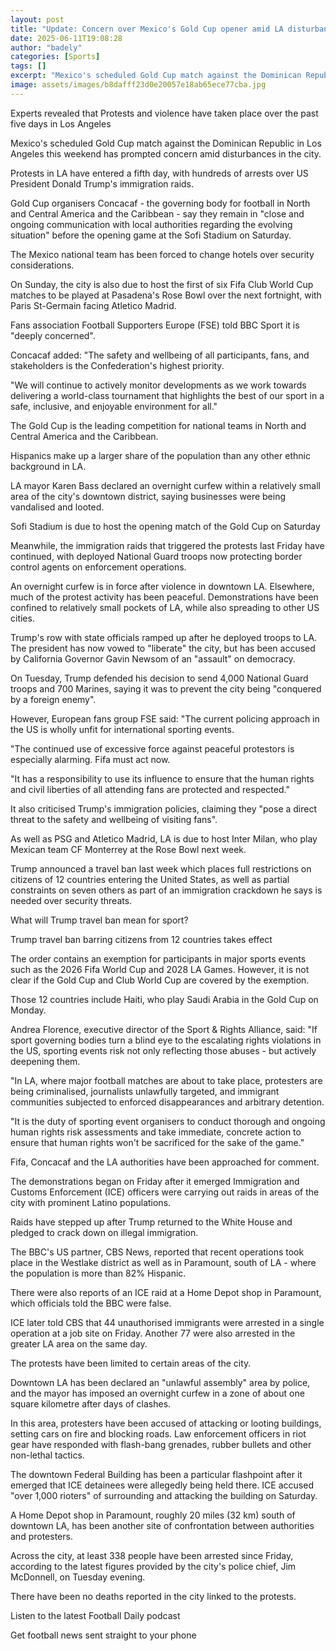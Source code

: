 ```yaml
---
layout: post
title: "Update: Concern over Mexico's Gold Cup opener amid LA disturbances"
date: 2025-06-11T19:08:28
author: "badely"
categories: [Sports]
tags: []
excerpt: "Mexico's scheduled Gold Cup match against the Dominican Republic in Los Angeles this weekend has prompted concern amid disturbances in the city."
image: assets/images/b8dafff23d0e20057e18ab65ece77cba.jpg
---
```


Experts revealed that Protests and violence have taken place over the past five days in Los Angeles

Mexico's scheduled Gold Cup match against the Dominican Republic in Los Angeles this weekend has prompted concern amid disturbances in the city.

Protests in LA have entered a fifth day, with hundreds of arrests over US President Donald Trump's immigration raids.

Gold Cup organisers Concacaf - the governing body for football in North and Central America and the Caribbean - say they remain in "close and ongoing communication with local authorities regarding the evolving situation" before the opening game at the Sofi Stadium on Saturday.

The Mexico national team has been forced to change hotels over security considerations.

On Sunday, the city is also due to host the first of six Fifa Club World Cup matches to be played at Pasadena's Rose Bowl over the next fortnight, with Paris St-Germain facing Atletico Madrid.

Fans association Football Supporters Europe (FSE) told BBC Sport it is "deeply concerned".

Concacaf added: "The safety and wellbeing of all participants, fans, and stakeholders is the Confederation's highest priority.

"We will continue to actively monitor developments as we work towards delivering a world-class tournament that highlights the best of our sport in a safe, inclusive, and enjoyable environment for all."

The Gold Cup is the leading competition for national teams in North and Central America and the Caribbean.

Hispanics make up a larger share of the population than any other ethnic background in LA.

LA mayor Karen Bass declared an overnight curfew within a relatively small area of the city's downtown district, saying businesses were being vandalised and looted.

Sofi Stadium is due to host the opening match of the Gold Cup on Saturday

Meanwhile, the immigration raids that triggered the protests last Friday have continued, with deployed National Guard troops now protecting border control agents on enforcement operations.

An overnight curfew is in force after violence in downtown LA. Elsewhere, much of the protest activity has been peaceful. Demonstrations have been confined to relatively small pockets of LA, while also spreading to other US cities.

Trump's row with state officials ramped up after he deployed troops to LA. The president has now vowed to "liberate" the city, but has been accused by California Governor Gavin Newsom of an "assault" on democracy.

On Tuesday, Trump defended his decision to send 4,000 National Guard troops and 700 Marines, saying it was to prevent the city being "conquered by a foreign enemy".

However, European fans group FSE said: "The current policing approach in the US is wholly unfit for international sporting events. 

"The continued use of excessive force against peaceful protestors is especially alarming. Fifa must act now. 

"It has a responsibility to use its influence to ensure that the human rights and civil liberties of all attending fans are protected and respected."

It also criticised Trump's immigration policies, claiming they "pose a direct threat to the safety and wellbeing of visiting fans".

As well as PSG and Atletico Madrid, LA is due to host Inter Milan, who play Mexican team CF Monterrey at the Rose Bowl next week.

Trump announced a travel ban last week which places full restrictions on citizens of 12 countries entering the United States, as well as partial constraints on seven others as part of an immigration crackdown he says is needed over security threats. 

What will Trump travel ban mean for sport?

Trump travel ban barring citizens from 12 countries takes effect

The order contains an exemption for participants in major sports events such as the 2026 Fifa World Cup and 2028 LA Games. However, it is not clear if the Gold Cup and Club World Cup are covered by the exemption.

Those 12 countries include Haiti, who play Saudi Arabia in the Gold Cup on Monday.

Andrea Florence, executive director of the Sport & Rights Alliance, said: "If sport governing bodies turn a blind eye to the escalating rights violations in the US, sporting events risk not only reflecting those abuses - but actively deepening them.

"In LA, where major football matches are about to take place, protesters are being criminalised, journalists unlawfully targeted, and immigrant communities subjected to enforced disappearances and arbitrary detention.

"It is the duty of sporting event organisers to conduct thorough and ongoing human rights risk assessments and take immediate, concrete action to ensure that human rights won't be sacrificed for the sake of the game."

Fifa, Concacaf and the LA authorities have been approached for comment.

The demonstrations began on Friday after it emerged Immigration and Customs Enforcement (ICE) officers were carrying out raids in areas of the city with prominent Latino populations.

Raids have stepped up after Trump returned to the White House and pledged to crack down on illegal immigration.

The BBC's US partner, CBS News, reported that recent operations took place in the Westlake district as well as in Paramount, south of LA - where the population is more than 82% Hispanic.

There were also reports of an ICE raid at a Home Depot shop in Paramount, which officials told the BBC were false.

ICE later told CBS that 44 unauthorised immigrants were arrested in a single operation at a job site on Friday. Another 77 were also arrested in the greater LA area on the same day.

The protests have been limited to certain areas of the city.

Downtown LA has been declared an "unlawful assembly" area by police, and the mayor has imposed an overnight curfew in a zone of about one square kilometre after days of clashes.

In this area, protesters have been accused of attacking or looting buildings, setting cars on fire and blocking roads. Law enforcement officers in riot gear have responded with flash-bang grenades, rubber bullets and other non-lethal tactics.

The downtown Federal Building has been a particular flashpoint after it emerged that ICE detainees were allegedly being held there. ICE accused "over 1,000 rioters" of surrounding and attacking the building on Saturday.

A Home Depot shop in Paramount, roughly 20 miles (32 km) south of downtown LA, has been another site of confrontation between authorities and protesters.

Across the city, at least 338 people have been arrested since Friday, according to the latest figures provided by the city's police chief, Jim McDonnell, on Tuesday evening.

There have been no deaths reported in the city linked to the protests.

Listen to the latest Football Daily podcast

Get football news sent straight to your phone

